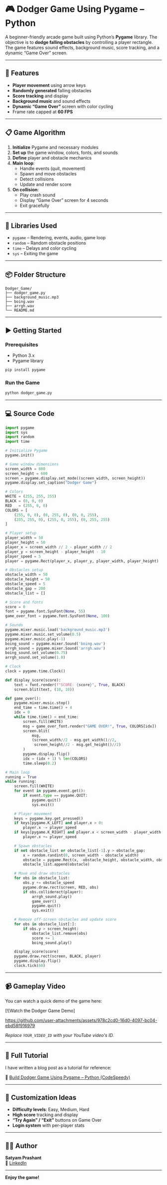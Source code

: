 # 🎮 Dodger Game Using Pygame – Python

A beginner-friendly arcade game built using Python’s **Pygame** library. The objective is to **dodge falling obstacles** by controlling a player rectangle. The game features sound effects, background music, score tracking, and a dynamic “Game Over” screen.

---

## 🧩 Features

- **Player movement** using arrow keys  
- **Randomly generated** falling obstacles  
- **Score tracking** and display  
- **Background music** and sound effects  
- **Dynamic “Game Over”** screen with color cycling  
- Frame rate capped at **60 FPS**

---

## 📋 Game Algorithm

1. **Initialize** Pygame and necessary modules  
2. **Set up** the game window, colors, fonts, and sounds  
3. **Define** player and obstacle mechanics  
4. **Main loop**:  
   - Handle events (quit, movement)  
   - Spawn and move obstacles  
   - Detect collisions  
   - Update and render score  
5. **On collision**:  
   - Play crash sound  
   - Display “Game Over” screen for 4 seconds  
   - Exit gracefully  

---

## 🧠 Libraries Used

- `pygame` – Rendering, events, audio, game loop  
- `random` – Random obstacle positions  
- `time` – Delays and color cycling  
- `sys` – Exiting the game  

---

## 📦 Folder Structure

```
Dodger_Game/
├── dodger_game.py
├── background_music.mp3
├── boing.wav
├── arrgh.wav
└── README.md
```

---

## ▶️ Getting Started

### Prerequisites

- Python 3.x  
- Pygame library  

```bash
pip install pygame
```

### Run the Game

```bash
python dodger_game.py
```

---

## 💻 Source Code

```python
import pygame
import sys
import random
import time

# Initialize Pygame
pygame.init()

# Game window dimensions
screen_width = 800
screen_height = 600
screen = pygame.display.set_mode((screen_width, screen_height))
pygame.display.set_caption("Dodger Game")

# Colors
WHITE = (255, 255, 255)
BLACK = (0, 0, 0)
RED   = (255, 0, 0)
COLORS = [
    (255, 0, 0), (0, 255, 0), (0, 0, 255),
    (255, 255, 0), (255, 0, 255), (0, 255, 255)
]

# Player setup
player_width = 50
player_height = 50
player_x = screen_width // 2 - player_width // 2
player_y = screen_height - player_height - 10
player_speed = 5
player = pygame.Rect(player_x, player_y, player_width, player_height)

# Obstacles setup
obstacle_width = 50
obstacle_height = 50
obstacle_speed = 5
obstacle_gap = 200
obstacle_list = []

# Score and fonts
score = 0
font = pygame.font.SysFont(None, 55)
game_over_font = pygame.font.SysFont(None, 100)

# Sounds
pygame.mixer.music.load('background_music.mp3')
pygame.mixer.music.set_volume(0.5)
pygame.mixer.music.play(-1)
boing_sound = pygame.mixer.Sound('boing.wav')
arrgh_sound = pygame.mixer.Sound('arrgh.wav')
boing_sound.set_volume(0.75)
arrgh_sound.set_volume(1.0)

# Clock
clock = pygame.time.Clock()

def display_score(score):
    text = font.render(f"SCORE: {score}", True, BLACK)
    screen.blit(text, (10, 10))

def game_over():
    pygame.mixer.music.stop()
    end_time = time.time() + 4
    idx = 0
    while time.time() < end_time:
        screen.fill(WHITE)
        msg = game_over_font.render("GAME OVER!", True, COLORS[idx])
        screen.blit(
            msg,
            (screen_width//2 - msg.get_width()//2,
             screen_height//2 - msg.get_height()//2)
        )
        pygame.display.flip()
        idx = (idx + 1) % len(COLORS)
        time.sleep(0.2)

# Main loop
running = True
while running:
    screen.fill(WHITE)
    for event in pygame.event.get():
        if event.type == pygame.QUIT:
            pygame.quit()
            sys.exit()

    # Player movement
    keys = pygame.key.get_pressed()
    if keys[pygame.K_LEFT] and player.x > 0:
        player.x -= player_speed
    if keys[pygame.K_RIGHT] and player.x < screen_width - player_width:
        player.x += player_speed

    # Spawn obstacles
    if not obstacle_list or obstacle_list[-1].y > obstacle_gap:
        x = random.randint(0, screen_width - obstacle_width)
        obstacle = pygame.Rect(x, -obstacle_height, obstacle_width, obstacle_height)
        obstacle_list.append(obstacle)

    # Move and draw obstacles
    for obs in obstacle_list:
        obs.y += obstacle_speed
        pygame.draw.rect(screen, RED, obs)
        if obs.colliderect(player):
            arrgh_sound.play()
            game_over()
            pygame.quit()
            sys.exit()

    # Remove off-screen obstacles and update score
    for obs in obstacle_list[:]:
        if obs.y > screen_height:
            obstacle_list.remove(obs)
            score += 1
            boing_sound.play()

    display_score(score)
    pygame.draw.rect(screen, BLACK, player)
    pygame.display.flip()
    clock.tick(60)
```

---

## 📹 Gameplay Video

You can watch a quick demo of the game here:

[![Watch the Dodger Game Demo]

https://github.com/user-attachments/assets/978c2cd0-16d0-4097-bc04-ebd58f916979

*Replace `YOUR_VIDEO_ID` with your YouTube video's ID.*

---

## 📝 Full Tutorial

I have written a blog post as a tutorial for reference:

🔗 [Build Dodger Game Using Pygame – Python (CodeSpeedy)](https://www.codespeedy.com/build-dodger-game-using-pygame-python/)

---

## 🎨 Customization Ideas

- **Difficulty levels**: Easy, Medium, Hard  
- **High score** tracking and display  
- **“Try Again” / “Exit”** buttons on Game Over  
- **Login system** with per-player stats  

---

## 🙋‍♂️ Author

**Satyam Prashant**  
🔗 [LinkedIn](https://www.linkedin.com/in/satyam-prashant/)  

---

**Enjoy the game!**
